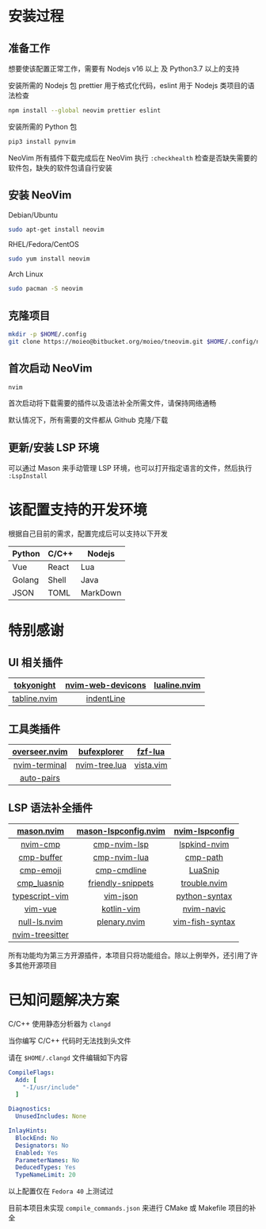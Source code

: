 # 安装过程

## 准备工作

想要使该配置正常工作，需要有 Nodejs v16 以上 及 Python3.7 以上的支持

安装所需的 Nodejs 包
prettier 用于格式化代码，eslint 用于 Nodejs 类项目的语法检查

```bash
npm install --global neovim prettier eslint
```

安装所需的 Python 包

```bash
pip3 install pynvim
```

NeoVim 所有插件下载完成后在 NeoVim 执行 `:checkhealth` 检查是否缺失需要的软件包，缺失的软件包请自行安装

## 安装 NeoVim

Debian/Ubuntu

```bash
sudo apt-get install neovim
```

RHEL/Fedora/CentOS

```bash
sudo yum install neovim
```

Arch Linux

```bash
sudo pacman -S neovim
```

## 克隆项目

```bash
mkdir -p $HOME/.config
git clone https://moieo@bitbucket.org/moieo/tneovim.git $HOME/.config/nvim
```

## 首次启动 NeoVim

```bash
nvim
```

首次启动将下载需要的插件以及语法补全所需文件，请保持网络通畅

默认情况下，所有需要的文件都从 Github 克隆/下载

## 更新/安装 LSP 环境

可以通过 Mason 来手动管理 LSP 环境，也可以打开指定语言的文件，然后执行 `:LspInstall`

# 该配置支持的开发环境

根据自己目前的需求，配置完成后可以支持以下开发

| Python | C/C++ | Nodejs   |
| ------ | ----- | -------- |
| Vue    | React | Lua      |
| Golang | Shell | Java     |
| JSON   | TOML  | MarkDown |

# 特别感谢

## UI 相关插件

[tokyonight]: https://github.com/folke/tokyonight.nvim
[nvim-web-devicons]: https://github.com/kyazdani42/nvim-web-devicons
[lualine.nvim]: https://github.com/nvim-lualine/lualine.nvim
[tabline.nvim]: https://github.com/kdheepak/tabline.nvim
[indentLine]: https://github.com/Yggdroot/indentLine

|  [tokyonight]  | [nvim-web-devicons] | [lualine.nvim] |
| :------------: | :-----------------: | :------------: |
| [tabline.nvim] |    [indentLine]     |                |

## 工具类插件

[overseer.nvim]: https://github.com/stevearc/overseer.nvim
[bufexplorer]: https://github.com/jlanzarotta/bufexplorer
[fzf-lua]: https://github.com/ibhagwan/fzf-lua
[nvim-terminal]: https://github.com/s1n7ax/nvim-terminal
[nvim-tree.lua]: https://github.com/nvim-tree/nvim-tree.lua
[vista.vim]: https://github.com/liuchengxu/vista.vim
[auto-pairs]: https://github.com/jiangmiao/auto-pairs

| [overseer.nvim] |  [bufexplorer]  |  [fzf-lua]  |
| :-------------: | :-------------: | :---------: |
| [nvim-terminal] | [nvim-tree.lua] | [vista.vim] |
|  [auto-pairs]   |

## LSP 语法补全插件

[mason.nvim]: https://github.com/williamboman/mason.nvim
[mason-lspconfig.nvim]: https://github.com/williamboman/mason-lspconfig.nvim
[nvim-lspconfig]: https://github.com/neovim/nvim-lspconfig
[nvim-cmp]: https://github.com/hrsh7th/nvim-cmp
[cmp-nvim-lsp]: https://github.com/hrsh7th/cmp-nvim-lsp
[lspkind-nvim]: https://github.com/onsails/lspkind-nvim
[cmp-buffer]: https://github.com/hrsh7th/cmp-buffer
[cmp-nvim-lua]: https://github.com/hrsh7th/cmp-nvim-lua
[cmp-path]: https://github.com/hrsh7th/cmp-path
[cmp-emoji]: https://github.com/hrsh7th/cmp-emoji
[cmp-cmdline]: https://github.com/hrsh7th/cmp-cmdline
[LuaSnip]: https://github.com/L3MON4D3/LuaSnip
[cmp_luasnip]: https://github.com/saadparwaiz1/cmp_luasnip
[friendly-snippets]: https://github.com/rafamadriz/friendly-snippets
[trouble.nvim]: https://github.com/folke/trouble.nvim
[typescript-vim]: https://github.com/leafgarland/typescript-vim
[vim-json]: https://github.com/leshill/vim-json
[python-syntax]: https://github.com/vim-python/python-syntax
[vim-vue]: https://github.com/posva/vim-vue
[kotlin-vim]: https://github.com/udalov/kotlin-vim
[nvim-navic]: https://github.com/SmiteshP/nvim-navic
[null-ls.nvim]: https://github.com/jose-elias-alvarez/null-ls.nvim
[plenary.nvim]: https://github.com/nvim-lua/plenary.nvim
[vim-fish-syntax]: https://github.com/khaveesh/vim-fish-syntax
[nvim-treesitter]: https://github.com/nvim-treesitter/nvim-treesitter

|   [mason.nvim]    | [mason-lspconfig.nvim] | [nvim-lspconfig]  |
| :---------------: | :--------------------: | :---------------: |
|    [nvim-cmp]     |     [cmp-nvim-lsp]     |  [lspkind-nvim]   |
|   [cmp-buffer]    |     [cmp-nvim-lua]     |    [cmp-path]     |
|    [cmp-emoji]    |     [cmp-cmdline]      |     [LuaSnip]     |
|   [cmp_luasnip]   |  [friendly-snippets]   |  [trouble.nvim]   |
| [typescript-vim]  |       [vim-json]       |  [python-syntax]  |
|     [vim-vue]     |      [kotlin-vim]      |   [nvim-navic]    |
|  [null-ls.nvim]   |     [plenary.nvim]     | [vim-fish-syntax] |
| [nvim-treesitter] |                        |

所有功能均为第三方开源插件，本项目只将功能组合。除以上例举外，还引用了许多其他开源项目

# 已知问题解决方案
C/C++ 使用静态分析器为 `clangd`

当你编写 C/C++ 代码时无法找到头文件

请在 `$HOME/.clangd` 文件编辑如下内容

```yaml
CompileFlags:
  Add: [
    "-I/usr/include"
  ]

Diagnostics:
  UnusedIncludes: None

InlayHints:
  BlockEnd: No
  Designators: No
  Enabled: Yes
  ParameterNames: No
  DeducedTypes: Yes
  TypeNameLimit: 20
```

以上配置仅在 `Fedora 40` 上测试过

目前本项目未实现 `compile_commands.json` 来进行 CMake 或 Makefile 项目的补全